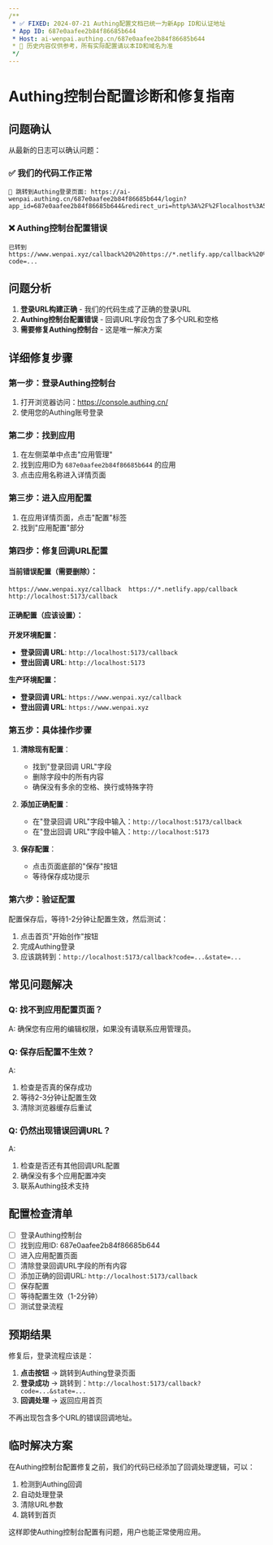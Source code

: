 ```yaml
---
/**
 * ✅ FIXED: 2024-07-21 Authing配置文档已统一为新App ID和认证地址
 * App ID: 687e0aafee2b84f86685b644
 * Host: ai-wenpai.authing.cn/687e0aafee2b84f86685b644
 * 📌 历史内容仅供参考，所有实际配置请以本ID和域名为准
 */
---
```

# Authing控制台配置诊断和修复指南

## 问题确认

从最新的日志可以确认问题：

### ✅ 我们的代码工作正常
```
🔗 跳转到Authing登录页面: https://ai-wenpai.authing.cn/687e0aafee2b84f86685b644/login?app_id=687e0aafee2b84f86685b644&redirect_uri=http%3A%2F%2Flocalhost%3A5173%2Fcallback
```

### ❌ Authing控制台配置错误
```
已转到 https://www.wenpai.xyz/callback%20%20https://*.netlify.app/callback%20%20http://localhost:5173/callback?code=...
```

## 问题分析

1. **登录URL构建正确** - 我们的代码生成了正确的登录URL
2. **Authing控制台配置错误** - 回调URL字段包含了多个URL和空格
3. **需要修复Authing控制台** - 这是唯一解决方案

## 详细修复步骤

### 第一步：登录Authing控制台

1. 打开浏览器访问：https://console.authing.cn/
2. 使用您的Authing账号登录

### 第二步：找到应用

1. 在左侧菜单中点击"应用管理"
2. 找到应用ID为 `687e0aafee2b84f86685b644` 的应用
3. 点击应用名称进入详情页面

### 第三步：进入应用配置

1. 在应用详情页面，点击"配置"标签
2. 找到"应用配置"部分

### 第四步：修复回调URL配置

#### 当前错误配置（需要删除）：
```
https://www.wenpai.xyz/callback  https://*.netlify.app/callback  http://localhost:5173/callback
```

#### 正确配置（应该设置）：

**开发环境配置：**
- **登录回调 URL**: `http://localhost:5173/callback`
- **登出回调 URL**: `http://localhost:5173`

**生产环境配置：**
- **登录回调 URL**: `https://www.wenpai.xyz/callback`
- **登出回调 URL**: `https://www.wenpai.xyz`

### 第五步：具体操作步骤

1. **清除现有配置**：
   - 找到"登录回调 URL"字段
   - 删除字段中的所有内容
   - 确保没有多余的空格、换行或特殊字符

2. **添加正确配置**：
   - 在"登录回调 URL"字段中输入：`http://localhost:5173/callback`
   - 在"登出回调 URL"字段中输入：`http://localhost:5173`

3. **保存配置**：
   - 点击页面底部的"保存"按钮
   - 等待保存成功提示

### 第六步：验证配置

配置保存后，等待1-2分钟让配置生效，然后测试：

1. 点击首页"开始创作"按钮
2. 完成Authing登录
3. 应该跳转到：`http://localhost:5173/callback?code=...&state=...`

## 常见问题解决

### Q: 找不到应用配置页面？
A: 确保您有应用的编辑权限，如果没有请联系应用管理员。

### Q: 保存后配置不生效？
A: 
1. 检查是否真的保存成功
2. 等待2-3分钟让配置生效
3. 清除浏览器缓存后重试

### Q: 仍然出现错误回调URL？
A: 
1. 检查是否还有其他回调URL配置
2. 确保没有多个应用配置冲突
3. 联系Authing技术支持

## 配置检查清单

- [ ] 登录Authing控制台
- [ ] 找到应用ID: 687e0aafee2b84f86685b644
- [ ] 进入应用配置页面
- [ ] 清除登录回调URL字段的所有内容
- [ ] 添加正确的回调URL: `http://localhost:5173/callback`
- [ ] 保存配置
- [ ] 等待配置生效（1-2分钟）
- [ ] 测试登录流程

## 预期结果

修复后，登录流程应该是：

1. **点击按钮** → 跳转到Authing登录页面
2. **登录成功** → 跳转到：`http://localhost:5173/callback?code=...&state=...`
3. **回调处理** → 返回应用首页

不再出现包含多个URL的错误回调地址。

## 临时解决方案

在Authing控制台配置修复之前，我们的代码已经添加了回调处理逻辑，可以：

1. 检测到Authing回调
2. 自动处理登录
3. 清除URL参数
4. 跳转到首页

这样即使Authing控制台配置有问题，用户也能正常使用应用。 